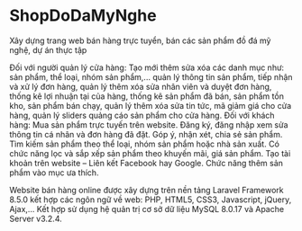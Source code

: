 # ShopDoDaMyNghe
Xây dựng trang web bán hàng trực tuyển, bán các sản phẩm đồ đá mỹ nghệ, dự án thực tập

Đối với người quản lý cửa hàng: Tạo mới thêm sửa xóa các danh mục như: sản phẩm, thể loại, nhóm sản phẩm,... quản lý thông tin sản phẩm, tiếp nhận và xử lý đơn hàng, quản lý thêm xóa sửa nhân viên và duyệt đơn hàng, thống kê lợi nhuận tại của hàng, thống kê sản phẩm đã bán, sản phẩm tồn kho, sản phẩm bán chạy, quản lý thêm xóa sửa tin tức, mã giảm giá cho cửa hàng, quản lý sliders quảng cáo sản phẩm cho cửa hàng.
Đối với khách hàng: Mua sản phẩm trực tuyến trên website. Đăng ký, đăng nhập xem sửa thông tin cá nhân và đơn hàng đã đặt. Góp ý, nhận xét, chia sẻ sản phẩm. Tìm kiếm sản phẩm theo thể loại, nhóm sản phẩm hoặc nhà sản xuất. Có chức năng lọc và sắp xếp sản phẩm theo khuyến mãi, giá sản phẩm. Tạo tài khoản trên website – Liên kết Facebook hay Google. Chức năng thêm sản phẩm vào mục ưa thích. 

Website bán hàng online được xây dựng trên nền tảng Laravel Framework 8.5.0 kết hợp các ngôn ngữ về web: PHP, HTML5, CSS3, Javascript, jQuery, Ajax,… Kết hợp sử dụng hệ quản trị cơ sở dữ liệu MySQL 8.0.17 và Apache Server v3.2.4.
